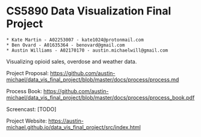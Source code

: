 # CS5890 Data Visualization Final Project
    * Kate Martin - A02253007 - kate1024@protonmail.com
    * Ben Ovard - A01635364 - benovard@gmail.com
    * Austin Williams - A02170170 - austin.michaelwill@gmail.com

Visualizing opioid sales, overdose and weather data.

Project Proposal: https://github.com/austin-michael/data_vis_final_project/blob/master/docs/process/process.md


Process Book: https://github.com/austin-michael/data_vis_final_project/blob/master/docs/process/process_book.pdf


Screencast: [TODO]


Project Website: https://austin-michael.github.io/data_vis_final_project/src/index.html 
